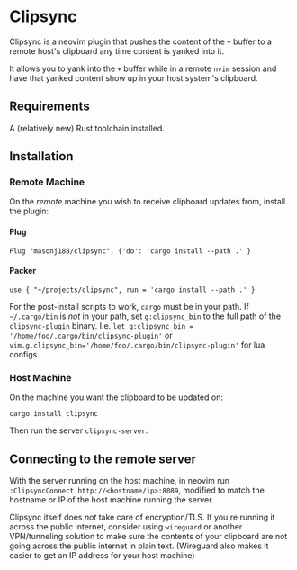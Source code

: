 # Clipsync

Clipsync is a neovim plugin that pushes the content of the `+` buffer to a remote host's clipboard any time content is yanked into it.

It allows you to yank into the `+` buffer while in a remote `nvim` session and have that yanked content show up in your host system's clipboard.

## Requirements
A (relatively new) Rust toolchain installed.

## Installation

### Remote Machine
On the _remote_ machine you wish to receive clipboard updates from, install the plugin:

#### Plug
`Plug "masonj188/clipsync", {'do': 'cargo install --path .' }`

#### Packer
`use { "~/projects/clipsync", run = 'cargo install --path .' }`

For the post-install scripts to work, `cargo` must be in your path. If `~/.cargo/bin` is _not_ in your path, set `g:clipsync_bin` to the full path of the `clipsync-plugin` binary. I.e. `let g:clipsync_bin = '/home/foo/.cargo/bin/clipsync-plugin'` or `vim.g.clipsync_bin='/home/foo/.cargo/bin/clipsync-plugin'` for lua configs.

### Host Machine
On the machine you want the clipboard to be updated on:

`cargo install clipsync`

Then run the server `clipsync-server`.

## Connecting to the remote server
With the server running on the host machine, in neovim run `:ClipsyncConnect http://<hostname/ip>:8089`, modified to match the hostname or IP of the host machine running the server.

Clipsync itself does _not_ take care of encryption/TLS. If you're running it across the public internet, consider using `wireguard` or another VPN/tunneling solution to make sure the contents of your clipboard are not going across the public internet in plain text. (Wireguard also makes it easier to get an IP address for your host machine)

